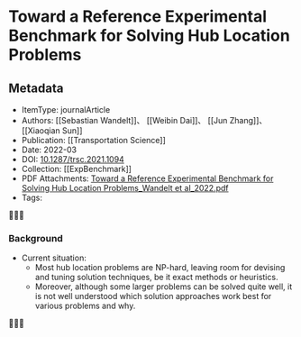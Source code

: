 # Toward a Reference Experimental Benchmark for Solving Hub Location Problems
##  Metadata
- ItemType: journalArticle
- Authors: [[Sebastian Wandelt]]、 [[Weibin Dai]]、 [[Jun Zhang]]、 [[Xiaoqian Sun]]
- Publication: [[Transportation Science]]
- Date: 2022-03
- DOI: [10.1287/trsc.2021.1094](https://doi.org/10.1287/trsc.2021.1094)
- Collection: [[ExpBenchmark]]
- PDF Attachments: [Toward a Reference Experimental Benchmark for Solving Hub Location Problems_Wandelt et al_2022.pdf](zotero://open-pdf/library/items/UW86MWZ6)
- Tags: 

👣➿👣

### Background
- Current situation:
	- Most hub location problems are NP-hard, leaving room for devising and tuning solution techniques, be it exact methods or heuristics.
	- Moreover, although some larger problems can be solved quite well, it is not well understood which solution approaches work best for various problems and why.




👣➿👣
